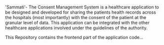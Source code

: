 'Sammati'- The Consent Management System is a healthcare application to be designed and developed for sharing the patients health records across the hospitals (most importantly) with the consent of the patient at the granular level of data.
This application can be integrated with the other healthcare applications involved under the guidelines of the authority.

This Repository contains the frontend part of the application code...
